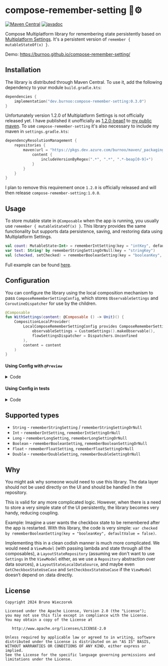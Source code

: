 # compose-remember-setting 🧠⚙️
[![Maven Central](https://img.shields.io/maven-central/v/dev.burnoo/compose-remember-setting)](https://search.maven.org/search?q=dev.burnoo.compose-remember-setting) [![javadoc](https://javadoc.io/badge2/dev.burnoo/compose-remember-setting/javadoc.svg?label=dokka&logo=)](https://javadoc.io/doc/dev.burnoo/compose-remember-setting)

Compose Multiplatform library for remembering state persistently based on [Multiplatform Settings](https://github.com/russhwolf/multiplatform-settings). It's a persistent version of `remember { mutableStateOf(x) }`.

Demo: https://burnoo.github.io/compose-remember-setting/

## Installation
The library is distributed through Maven Central. To use it, add the following dependency to your module `build.gradle.kts`:
```kotlin
dependencies {
    implementation("dev.burnoo:compose-remember-setting:0.3.0")
}
```

Unfortunately version 1.2.0 of Multiplatform Settings is not officially released yet. I have published it unofficially as [1.2.0-beap1](https://github.com/burnoo/multiplatform-settings) to [my public maven](https://github.com/burnoo/maven). To use `compose-remember-setting` it's also necessary to include my maven in `settings.gradle.kts`:
```kotlin
dependencyResolutionManagement {
    repositories {
        maven(url = "https://pkgs.dev.azure.com/burnoo/maven/_packaging/public/maven/v1") {
            content {
                includeVersionByRegex(".*", ".*", ".*-beap[0-9]+")
            }
        }
    }
}
```
I plan to remove this requirement once `1.2.0` is officially released and will then release `compose-remember-setting:1.0.0`.

## Usage
To store mutable state in `@Composable` when the app is running, you usually use `remember { mutableStateOf(x) }`. This library provides the same functionality but supports data persistence, saving, and restoring data using Multiplatform Settings.
```kotlin
val count: MutableState<Int> = rememberIntSetting(key = "intKey", defaultValue = 0)
var text: String? by rememberStringSettingOrNull(key = "stringKey")
val (checked, setChecked) = rememberBooleanSetting(key = "booleanKey", defaultValue = false)
```
Full example can be found [here](example/composeApp/src/commonMain/kotlin/App.kt).

## Configuration
You can configure the library using the local composition mechanism to pass `ComposeRememberSettingConfig`, which stores `ObservableSettings` and `CoroutineDispatcher` for use by the children.
```kotlin
@Composable
fun WithSettings(content: @Composable () -> Unit)() {
    CompositionLocalProvider(
        LocalComposeRememberSettingConfig provides ComposeRememberSettingConfig(
            observableSettings = CustomSettings().makeObservable(),
            flowSettingsDispatcher = Dispatchers.Unconfined
        ),
        content = content
    )
}
```
#### Using Config with `@Preview`
<details>
<summary>Code</summary>

```kotlin
@Composable
fun ComposeRememberSettingPreview(
    vararg keyValues: Pair<String, Any>,
    content: @Composable () -> Unit
) {
    CompositionLocalProvider(
        LocalComposeRememberSettingConfig provides ComposeRememberSettingConfig(
            mutableMap = mutableMapOf(*keyValues),
        ),
        content = content,
    )
}

@Preview
@Composable
fun CounterPreview() {
    ComposeRememberSettingPreview("intKey" to 21) {
        var counter: Int by rememberIntSetting(key = "intKey", defaultValue = 0)
        Button(onClick = { counter++ }) { Text(counter.toString()) }
    }
}
```
</details>

#### Using Config in tests

<details>
<summary>Code</summary>

```kotlin
@Composable
private fun WithTestComposeSettings(
    observableSettings: ObservableSettings,
    content: @Composable () -> Unit,
) {
    CompositionLocalProvider(
        LocalComposeRememberSettingConfig provides ComposeRememberSettingConfig(
            observableSettings = observableSettings,
            flowSettingsDispatcher = Dispatchers.Unconfined,
        ),
        content = content,
    )
}

@OptIn(ExperimentalTestApi::class)
class ComposeTest {

    private val settings = MapSettings(mutableMapOf("intKey" to 21))

    @Test
    fun counterTest() = runComposeUiTest {
        setContent {
            WithTestComposeSettings(settings) {
                var counter: Int by rememberIntSetting(key = "intKey", defaultValue = 0)
            }
        }
    }
}
```
</details>

## Supported types
- `String` - `rememberStringSetting` / `rememberStringSettingOrNull`
- `Int` - `rememberIntSetting`, `rememberIntSettingOrNull`
- `Long` - `rememberLongSetting`, `rememberLongSettingOrNull`
- `Boolean` - `rememberBooleanSetting`, `rememberBooleanSettingOrNull`
- `Float` - `rememberFloatSetting`, `rememberFloatSettingOrNull`
- `Double` - `rememberDoubleSetting`, `rememberDoubleSettingOrNull`

## Why
You might ask why someone would need to use this library. The data layer should not be used directly on the UI and should be handled in the repository.

This is valid for any more complicated logic. However, when there is a need to store a very simple state of the UI persistently, the library becomes very handy, reducing coupling.

Example: Imagine a user wants the checkbox state to be remembered after the app is restarted. With this library, the code is very simple: `var checked by rememberBooleanSetting(key = "booleanKey", defaultValue = false)`.

Implementing this in a clean codish manner is much more complicated. We would need a `ViewModel` (with passing lambda and state through all the composables), a `LayoutStateRepository` (assuming we don't want to use `Settings` in the `ViewModel` either, as we use a `Repository` abstraction over data sources), a `LayoutStateLocalDataSource`, and maybe even `GetCheckboxStateUseCase` and `SetCheckboxStateUseCase` if the `ViewModel` doesn’t depend on :data directly.

## License
```
Copyright 2024 Bruno Wieczorek

Licensed under the Apache License, Version 2.0 (the "License");
you may not use this file except in compliance with the License.
You may obtain a copy of the License at

   http://www.apache.org/licenses/LICENSE-2.0

Unless required by applicable law or agreed to in writing, software
distributed under the License is distributed on an "AS IS" BASIS,
WITHOUT WARRANTIES OR CONDITIONS OF ANY KIND, either express or implied.
See the License for the specific language governing permissions and
limitations under the License.
```
